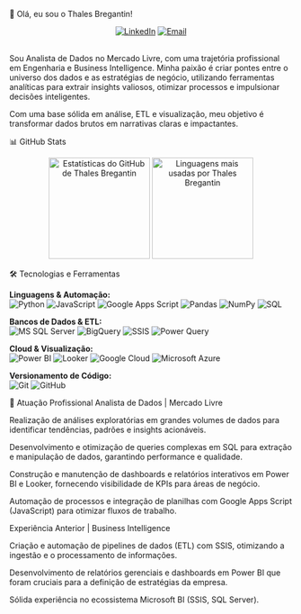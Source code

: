 👋 Olá, eu sou o Thales Bregantin!
<div align="center">
<a href="https://www.linkedin.com/in/thales-bregantin/" target="_blank"><img src="https://img.shields.io/badge/LinkedIn-0077B5?style=for-the-badge&logo=linkedin&logoColor=white" alt="LinkedIn"></a>
<a href="mailto:thales.bregantin@mercadolivre.com"><img src="https://img.shields.io/badge/Email-D14836?style=for-the-badge&logo=gmail&logoColor=white" alt="Email"></a>
</div>

<br>

Sou Analista de Dados no Mercado Livre, com uma trajetória profissional em Engenharia e Business Intelligence. Minha paixão é criar pontes entre o universo dos dados e as estratégias de negócio, utilizando ferramentas analíticas para extrair insights valiosos, otimizar processos e impulsionar decisões inteligentes.

Com uma base sólida em análise, ETL e visualização, meu objetivo é transformar dados brutos em narrativas claras e impactantes.

📊 GitHub Stats
<!--
Atenção: A imagem de estatísticas do GitHub pode falhar ocasionalmente.
Isso geralmente é um problema temporário com o serviço que gera a imagem.
Se o erro persistir, tente remover os parâmetros &amp;include_all_commits=true&amp;count_private=true da URL.
-->

<div align="center">
<img height="180em" src="https://github-readme-stats.vercel.app/api?username=ThalesBreg&show_icons=true&theme=tokyonight&include_all_commits=true&count_private=true" alt="Estatísticas do GitHub de Thales Bregantin"/>
<img height="180em" src="https://github-readme-stats.vercel.app/api/top-langs/?username=ThalesBreg&layout=compact&langs_count=7&theme=tokyonight" alt="Linguagens mais usadas por Thales Bregantin"/>
</div>

🛠️ Tecnologias e Ferramentas
<p align="left">
<strong>Linguagens & Automação:</strong><br>
<img src="https://img.shields.io/badge/Python-3776AB?style=for-the-badge&logo=python&logoColor=white" alt="Python">
<img src="https://img.shields.io/badge/JavaScript-F7DF1E?style=for-the-badge&logo=javascript&logoColor=black" alt="JavaScript">
<img src="https://img.shields.io/badge/Google_Apps_Script-4285F4?style=for-the-badge&logo=googleappsscript&logoColor=white" alt="Google Apps Script">
<img src="https://img.shields.io/badge/Pandas-150458?style=for-the-badge&logo=pandas&logoColor=white" alt="Pandas">
<img src="https://img.shields.io/badge/NumPy-013243?style=for-the-badge&logo=numpy&logoColor=white" alt="NumPy">
<img src="https://img.shields.io/badge/SQL-4479A1?style=for-the-badge&logo=mysql&logoColor=white" alt="SQL">
</p>
<p align="left">
<strong>Bancos de Dados & ETL:</strong><br>
<img src="https://img.shields.io/badge/Microsoft_SQL_Server-CC2927?style=for-the-badge&logo=microsoft-sql-server&logoColor=white" alt="MS SQL Server">
<img src="https://img.shields.io/badge/BigQuery-4285F4?style=for-the-badge&logo=google-cloud&logoColor=white" alt="BigQuery">
<img src="https://img.shields.io/badge/SSIS-0078D4?style=for-the-badge&logo=microsoft&logoColor=white" alt="SSIS">
<img src="https://img.shields.io/badge/Power_Query-217346?style=for-the-badge&logo=microsoft-excel&logoColor=white" alt="Power Query">
</p>
<p align="left">
<strong>Cloud & Visualização:</strong><br>
<img src="https://img.shields.io/badge/PowerBI-F2C811?style=for-the-badge&logo=power-bi&logoColor=black" alt="Power BI">
<img src="https://img.shields.io/badge/Looker-4285F4?style=for-the-badge&logo=looker&logoColor=white" alt="Looker">
<img src="https://img.shields.io/badge/Google_Cloud-4285F4?style=for-the-badge&logo=google-cloud&logoColor=white" alt="Google Cloud">
<img src="https://img.shields.io/badge/Microsoft_Azure-0078D4?style=for-the-badge&logo=microsoft-azure&logoColor=white" alt="Microsoft Azure">
</p>
<p align="left">
<strong>Versionamento de Código:</strong><br>
<img src="https://img.shields.io/badge/GIT-E44C30?style=for-the-badge&logo=git&logoColor=white" alt="Git">
<img src="https://img.shields.io/badge/GitHub-181717?style=for-the-badge&logo=github&logoColor=white" alt="GitHub">
</p>

🚀 Atuação Profissional
Analista de Dados | Mercado Livre

Realização de análises exploratórias em grandes volumes de dados para identificar tendências, padrões e insights acionáveis.

Desenvolvimento e otimização de queries complexas em SQL para extração e manipulação de dados, garantindo performance e qualidade.

Construção e manutenção de dashboards e relatórios interativos em Power BI e Looker, fornecendo visibilidade de KPIs para áreas de negócio.

Automação de processos e integração de planilhas com Google Apps Script (JavaScript) para otimizar fluxos de trabalho.

Experiência Anterior | Business Intelligence

Criação e automação de pipelines de dados (ETL) com SSIS, otimizando a ingestão e o processamento de informações.

Desenvolvimento de relatórios gerenciais e dashboards em Power BI que foram cruciais para a definição de estratégias da empresa.

Sólida experiência no ecossistema Microsoft BI (SSIS, SQL Server).